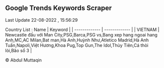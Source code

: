

## Google Trends Keywords Scraper 
 
Last Update 22-08-2022 , 15:56:29

Country List :
 Name  | Keyword |
| ------------- | ------------- |
| VIETNAM | Newcastle đấu với Man City,PSG,Barca,PSG vs,Bang xep hang ngoai hang Anh,MC,AC Milan,Bat man,Hà Anh,Huỳnh Như,Atletico Madrid,Hà Anh Tuấn,Napoli,Việt Hương,Khoa Pug,Top Gun,The Idol,Thùy Tiên,Cá thòi lòi,Bão số 3 |



© Abdul Muttaqin 

